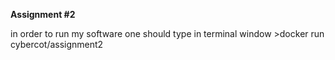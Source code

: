 **Assignment #2**

in order to run my software one should type in terminal window >docker run cybercot/assignment2
